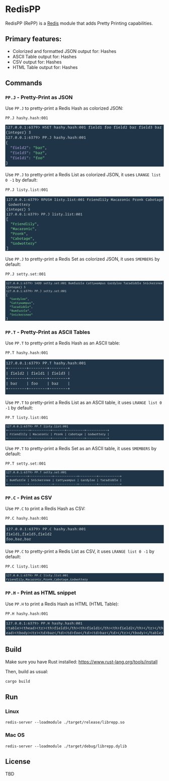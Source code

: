 # RedisPP

RedisPP (RePP) is a [Redis](https://redis.io/) module that adds Pretty Printing capabilities.

## Primary features:

* Colorized and formatted JSON output for: Hashes
* ASCII Table output for: Hashes
* CSV output for: Hashes
* HTML Table output for: Hashes

## Commands

### `PP.J` - Pretty-Print as JSON

Use `PP.J` to pretty-print a Redis Hash as colorized JSON:

```
PP.J hashy.hash:001
```

![PP.J](/docs/screenshots/pp.j.hash.png "PP.J w/ Hash")

Use `PP.J` to pretty-print a Redis List as colorized JSON, it uses `LRANGE list 0 -1` by
default:

```
PP.J listy.list:001
```

![PP.J](/docs/screenshots/pp.j.list.png "PP.J w/ List")

Use `PP.J` to pretty-print a Redis Set as colorized JSON, it uses `SMEMBERS` by
default:

```
PP.J setty.set:001
```

![PP.J](/docs/screenshots/pp.j.set.png "PP.J w/ Set")

### `PP.T` - Pretty-Print as ASCII Tables

Use `PP.T` to pretty-print a Redis Hash as an ASCII table:

```
PP.T hashy.hash:001
```

![PP.T](/docs/screenshots/pp.t.hash.png "PP.T w/ Hash")

Use `PP.T` to pretty-print a Redis List as an ASCII table, it uses `LRANGE list 0 -1` by
default:

```
PP.T listy.list:001
```

![PP.T](/docs/screenshots/pp.t.list.png "PP.T w/ List")

Use `PP.T` to pretty-print a Redis Set as an ASCII table, it uses `SMEMBERS` by
default:

```
PP.T setty.set:001
```

![PP.T](/docs/screenshots/pp.t.set.png "PP.T w/ Set")

### `PP.C` - Print as CSV

Use `PP.C` to print a Redis Hash as CSV:

```
PP.C hashy.hash:001
```

![PP.C](/docs/screenshots/pp.c.hash.png "PP.C w/ Hash")

Use `PP.C` to pretty-print a Redis List as CSV, it uses `LRANGE list 0 -1` by
default:

```
PP.C listy.list:001
```

![PP.C](/docs/screenshots/pp.c.list.png "PP.C w/ List")

### `PP.H` - Print as HTML snippet

Use `PP.H` to print a Redis Hash as HTML (HTML Table):

```
PP.H hashy.hash:001
```

![PP.H](/docs/screenshots/pp.h.hash.png "PP.H w/ Hash")

## Build

Make sure you have Rust installed:
https://www.rust-lang.org/tools/install

Then, build as usual:

```bash
cargo build
```

## Run

### Linux

```
redis-server --loadmodule ./target/release/librepp.so
```

### Mac OS

```
redis-server --loadmodule ./target/debug/librepp.dylib
```

## License

TBD